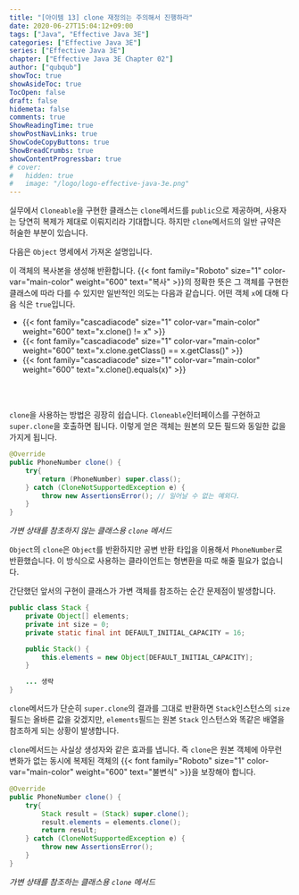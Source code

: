 ```yaml
---
title: "[아이템 13] clone 재정의는 주의해서 진행하라"
date: 2020-06-27T15:04:12+09:00
tags: ["Java", "Effective Java 3E"]
categories: ["Effective Java 3E"]
series: ["Effective Java 3E"]
chapter: ["Effective Java 3E Chapter 02"]
author: ["qubqub"]
showToc: true
showAsideToc: true
TocOpen: false
draft: false
hidemeta: false
comments: true
ShowReadingTime: true
showPostNavLinks: true
ShowCodeCopyButtons: true
ShowBreadCrumbs: true
showContentProgressbar: true
# cover:
#   hidden: true
#   image: "/logo/logo-effective-java-3e.png"
---
```

실무에서 `Cloneable`을 구현한 클래스는 `clone`메서드를 `public`으로 제공하며, 사용자는 당연히 복제가 제대로 이뤄지리라 기대합니다. 하지만 `clone`메서드의 일반 규약은 허술한 부분이 있습니다.

다음은 `Object` 명세에서 가져온 설명입니다.

이 객체의 복사본을 생성해 반환합니다. {{< font family="Roboto" size="1" color-var="main-color" weight="600" text="복사" >}}의 정확한 뜻은 그 객체를 구현한 클래스에 따라 다를 수 있지만 일반적인 의도는 다음과 같습니다. 어떤 객체 `x`에 대해 다음 식은 `true`입니다.
- {{< font family="cascadiacode" size="1" color-var="main-color" weight="600" text="x.clone() != x" >}}
- {{< font family="cascadiacode" size="1" color-var="main-color" weight="600" text="x.clone.getClass() == x.getClass()" >}}
- {{< font family="cascadiacode" size="1" color-var="main-color" weight="600" text="x.clone().equals(x)" >}}
<br>
<br>

`clone`을 사용하는 방법은 굉장히 쉽습니다. `Cloneable`인터페이스를 구현하고 `super.clone`을 호출하면 됩니다. 이렇게 얻은 객체는 원본의 모든 필드와 동일한 값을 가지게 됩니다.
``` java
@Override
public PhoneNumber clone() {
    try{
        return (PhoneNumber) super.class();
    } catch (CloneNotSupportedException e) {
        throw new AssertionsError(); // 일어날 수 없는 예외다.
    }
}
```
<i class="user-fa-action-info-outline" aria-hidden="true"></i> _가변 상태를 참초하지 않는 클래스용 `clone` 메서드_
<br>

`Object`의 `clone`은 `Object`를 반환하지만 공변 반환 타입을 이용해서 `PhoneNumber`로 반환했습니다. 이 방식으로 사용하는 클라이언트는 형변환을 따로 해줄 필요가 없습니다.

간단했던 앞서의 구현이 클래스가 가변 객체를 참조하는 순간 문제점이 발생합니다.
``` java
public class Stack {
    private Object[] elements;
    private int size = 0;
    private static final int DEFAULT_INITIAL_CAPACITY = 16;

    public Stack() {
        this.elements = new Object[DEFAULT_INITIAL_CAPACITY];
    }

    ... 생략
}
```
`clone`메서드가 단순히 `super.clone`의 결과를 그대로 반환하면 `Stack`인스턴스의 `size` 필드는 올바른 값을 갖겠지만, `elements`필드는 원본 `Stack` 인스턴스와 똑같은 배열을 참조하게 되는 상황이 발생합니다.
<br>

`clone`메서드는 사실상 생성자와 같은 효과를 냅니다. 즉 `clone`은 원본 객체에 아무런 변화가 없는 동시에 복제된 객체의 {{< font family="Roboto" size="1" color-var="main-color" weight="600" text="불변식" >}}을 보장해야 합니다.
``` java
@Override
public PhoneNumber clone() {
    try{
        Stack result = (Stack) super.clone();
        result.elements = elements.clone();
        return result;
    } catch (CloneNotSupportedException e) {
        throw new AssertionsError();
    }
}
```
<i class="user-fa-action-info-outline" aria-hidden="true"></i> _가변 상태를 참조하는 클래스용 `clone` 메서드_

